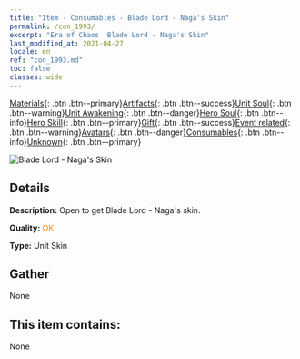 ```yaml
---
title: "Item - Consumables - Blade Lord - Naga's Skin"
permalink: /con_1993/
excerpt: "Era of Chaos  Blade Lord - Naga's Skin"
last_modified_at: 2021-04-27
locale: en
ref: "con_1993.md"
toc: false
classes: wide
---
```

 [Materials](/Items/){: .btn .btn--primary}[Artifacts](/Items/Artifacts/){: .btn .btn--success}[Unit Soul](/Items/UnitSoul/){: .btn .btn--warning}[Unit Awakening](/Items/UnitAwakening/){: .btn .btn--danger}[Hero Soul](/Items/HeroSoul/){: .btn .btn--info}[Hero Skill](/Items/HeroSkill/){: .btn .btn--primary}[Gift](/Items/Gift/){: .btn .btn--success}[Event related](/Items/Events/){: .btn .btn--warning}[Avatars](/Items/Avatars/){: .btn .btn--danger}[Consumables](/Items/Consumables/){: .btn .btn--info}[Unknown](/Items/Unknown/){: .btn .btn--primary}

 ![Blade Lord - Naga's Skin](/images/u/ti_najia.jpg)

## Details
 **Description:** Open to get Blade Lord - Naga's skin.

 **Quality:** <span style="color: #FF8C00">OK</span>

 **Type:** Unit Skin

## Gather

  None

## This item contains:

  None

